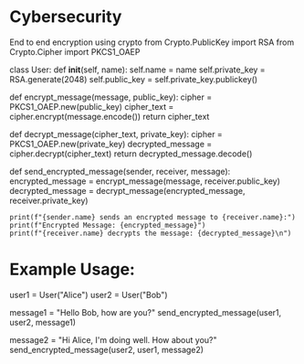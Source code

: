 # Cybersecurity
End to end encryption using crypto
from Crypto.PublicKey import RSA
from Crypto.Cipher import PKCS1_OAEP

class User:
    def __init__(self, name):
        self.name = name
        self.private_key = RSA.generate(2048)
        self.public_key = self.private_key.publickey()

def encrypt_message(message, public_key):
    cipher = PKCS1_OAEP.new(public_key)
    cipher_text = cipher.encrypt(message.encode())
    return cipher_text

def decrypt_message(cipher_text, private_key):
    cipher = PKCS1_OAEP.new(private_key)
    decrypted_message = cipher.decrypt(cipher_text)
    return decrypted_message.decode()

def send_encrypted_message(sender, receiver, message):
    encrypted_message = encrypt_message(message, receiver.public_key)
    decrypted_message = decrypt_message(encrypted_message, receiver.private_key)

    print(f"{sender.name} sends an encrypted message to {receiver.name}:")
    print(f"Encrypted Message: {encrypted_message}")
    print(f"{receiver.name} decrypts the message: {decrypted_message}\n")


# Example Usage:
user1 = User("Alice")
user2 = User("Bob")

message1 = "Hello Bob, how are you?"
send_encrypted_message(user1, user2, message1)

message2 = "Hi Alice, I'm doing well. How about you?"
send_encrypted_message(user2, user1, message2)
